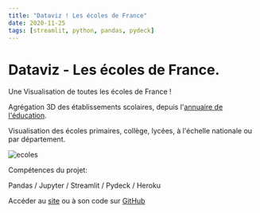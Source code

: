 ```yaml
---
title: "Dataviz ! Les écoles de France"
date: 2020-11-25
tags: [streamlit, python, pandas, pydeck]
---
```


# Dataviz - Les écoles de France.

Une Visualisation de toutes les écoles de France !

Agrégation 3D des établissements scolaires, depuis l'[annuaire de l'éducation](https://data.education.gouv.fr/explore/dataset/fr-en-annuaire-education/information/?disjunctive.nom_etablissement&disjunctive.type_etablissement&disjunctive.appartenance_education_prioritaire&disjunctive.type_contrat_prive&disjunctive.code_type_contrat_prive&disjunctive.pial).

Visualisation des écoles primaires, collège, lycées, à l'échelle nationale ou par département.

<img src="{{ site.url }}{{ site.baseurl }}/images/ecoles/demo.gif" alt="ecoles">

Compétences du projet:

Pandas / Jupyter / Streamlit / Pydeck / Heroku

Accéder au [site](https://ecoles.herokuapp.com/) ou à son code sur [GitHub](https://github.com/MassDo/Ecoles)
